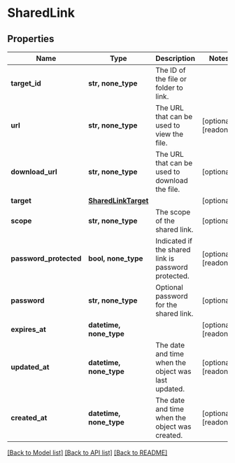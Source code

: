 # SharedLink


## Properties
Name | Type | Description | Notes
------------ | ------------- | ------------- | -------------
**target_id** | **str, none_type** | The ID of the file or folder to link. | 
**url** | **str, none_type** | The URL that can be used to view the file. | [optional] [readonly] 
**download_url** | **str, none_type** | The URL that can be used to download the file. | [optional] 
**target** | [**SharedLinkTarget**](SharedLinkTarget.md) |  | [optional] 
**scope** | **str, none_type** | The scope of the shared link. | [optional] 
**password_protected** | **bool, none_type** | Indicated if the shared link is password protected. | [optional] [readonly] 
**password** | **str, none_type** | Optional password for the shared link. | [optional] 
**expires_at** | **datetime, none_type** |  | [optional] [readonly] 
**updated_at** | **datetime, none_type** | The date and time when the object was last updated. | [optional] [readonly] 
**created_at** | **datetime, none_type** | The date and time when the object was created. | [optional] [readonly] 

[[Back to Model list]](../../README.md#documentation-for-models) [[Back to API list]](../../README.md#documentation-for-api-endpoints) [[Back to README]](../../README.md)


